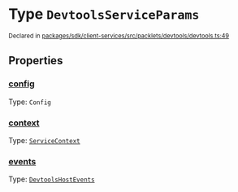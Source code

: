 # Type `DevtoolsServiceParams`
<sub>Declared in [packages/sdk/client-services/src/packlets/devtools/devtools.ts:49](https://github.com/dxos/protocols/blob/main/packages/sdk/client-services/src/packlets/devtools/devtools.ts#L49)</sub>




## Properties
### [config](https://github.com/dxos/protocols/blob/main/packages/sdk/client-services/src/packlets/devtools/devtools.ts#L51)
Type: <code>Config</code>

### [context](https://github.com/dxos/protocols/blob/main/packages/sdk/client-services/src/packlets/devtools/devtools.ts#L52)
Type: <code>[ServiceContext](/api/@dxos/client-services/classes/ServiceContext)</code>

### [events](https://github.com/dxos/protocols/blob/main/packages/sdk/client-services/src/packlets/devtools/devtools.ts#L50)
Type: <code>[DevtoolsHostEvents](/api/@dxos/client-services/classes/DevtoolsHostEvents)</code>